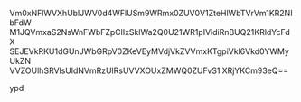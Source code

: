 Vm0xNFlWVXhUblJWV0d4WFlUSm9WRmx0ZUV0V1ZteHlWbTVrVm1KR2NIbFdW
M1JQVmxaS2NsWnFWbFZpClIxSklWa2Q0U21WR1pIVldiRnBUQ21KRldYcFdX
SEJEVkRKU1dGUnJWbGRpV0ZKeVEyMVdjVkZVVmxKTgpiVkl6Vkd0YWMyUkZN
VVZOUlhSRVlsUldNVmRzUlRsUVVXOUxZMWQ0ZUFvS1lXRjYKCm93eQ==

ypd